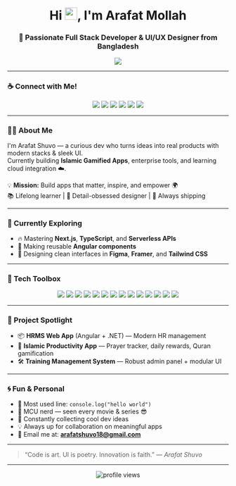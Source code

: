 <h1 align="center">Hi <img src="https://media.giphy.com/media/hvRJCLFzcasrR4ia7z/giphy.gif" width="28">, I'm Arafat Mollah</h1>
<h3 align="center">🚀 Passionate Full Stack Developer & UI/UX Designer from Bangladesh</h3>

<p align="center">
 <img src="https://readme-typing-svg.herokuapp.com/?lines=Code.+Design.+Repeat+💻;Bringing+ideas+to+life+🌟;Let%27s+build+awesome+products+🚀&center=true&width=500&height=45&color=00FFFF&vCenter=true&pause=1000&size=22" />

</p>

---

### ☕ Connect with Me!

<p align="center">
  <a href="https://facebook.com/shuvo.arafat.37"><img src="https://img.shields.io/badge/Facebook-1877F2?style=for-the-badge&logo=facebook&logoColor=white"/></a>
  <a href="https://youtube.com/arafatshuvo"><img src="https://img.shields.io/badge/YouTube-FF0000?style=for-the-badge&logo=youtube&logoColor=white"/></a>
  <a href="https://linkedin.com/in/arafatmshuvo"><img src="https://img.shields.io/badge/LinkedIn-0A66C2?style=for-the-badge&logo=linkedin&logoColor=white"/></a>
  <a href="https://instagram.com/arafatshuvo"><img src="https://img.shields.io/badge/Instagram-E4405F?style=for-the-badge&logo=instagram&logoColor=white"/></a>
  <a href="https://twitter.com/arafatmshuvo"><img src="https://img.shields.io/badge/Twitter-1DA1F2?style=for-the-badge&logo=twitter&logoColor=white"/></a>
  <a href="mailto:arafatshuvo18@gmail.com"><img src="https://img.shields.io/badge/Gmail-D14836?style=for-the-badge&logo=gmail&logoColor=white"/></a>
</p>

---

### 👨‍💻 About Me

I'm Arafat Shuvo — a curious dev who turns ideas into real products with modern stacks & sleek UI.  
Currently building **Islamic Gamified Apps**, enterprise tools, and learning cloud integration ☁️.

💡 **Mission:** Build apps that matter, inspire, and empower 🌍  
📚 Lifelong learner | 🎨 Detail-obsessed designer | 🧠 Always shipping

---

### 🧠 Currently Exploring

- 🔥 Mastering **Next.js**, **TypeScript**, and **Serverless APIs**
- 🧩 Making reusable **Angular components**
- 🎨 Designing clean interfaces in **Figma**, **Framer**, and **Tailwind CSS**

---

### 🧩 Tech Toolbox

<p align="center">
  <img src="https://img.shields.io/badge/-JavaScript-black?style=for-the-badge&logo=javascript" />
  <img src="https://img.shields.io/badge/-TypeScript-007ACC?style=for-the-badge&logo=typescript&logoColor=white" />
  <img src="https://img.shields.io/badge/-MS_SQL-CC2927?style=for-the-badge&logo=microsoftsqlserver&logoColor=white" />
  <img src="https://img.shields.io/badge/-CSharp-239120?style=for-the-badge&logo=csharp&logoColor=white" />
  <img src="https://img.shields.io/badge/-ASP.NET-512BD4?style=for-the-badge&logo=dotnet&logoColor=white" />
  <img src="https://img.shields.io/badge/-Angular-DD0031?style=for-the-badge&logo=angular&logoColor=white" />
  <img src="https://img.shields.io/badge/-React-20232A?style=for-the-badge&logo=react&logoColor=61DAFB" />
  <img src="https://img.shields.io/badge/-Next.js-000000?style=for-the-badge&logo=nextdotjs" />
  <img src="https://img.shields.io/badge/-Node.js-339933?style=for-the-badge&logo=nodedotjs&logoColor=white" />
  <img src="https://img.shields.io/badge/-Express-000?style=for-the-badge&logo=express&logoColor=white" />
  <img src="https://img.shields.io/badge/-MongoDB-47A248?style=for-the-badge&logo=mongodb&logoColor=white" />
  <img src="https://img.shields.io/badge/-Tailwind-38B2AC?style=for-the-badge&logo=tailwind-css&logoColor=white" />
  <img src="https://img.shields.io/badge/-GraphQL-E10098?style=for-the-badge&logo=graphql&logoColor=white" />
  <img src="https://img.shields.io/badge/-Git-F05032?style=for-the-badge&logo=git&logoColor=white" />
</p>

---

### 🧪 Project Spotlight

- 📦 **HRMS Web App** (Angular + .NET) — Modern HR management  
- 🕌 **Islamic Productivity App** — Prayer tracker, daily rewards, Quran gamification  
- 🛠️ **Training Management System** — Robust admin panel + modular UI

---

### 🌀 Fun & Personal

- 💬 Most used line: `console.log("hello world")`  
- 🎥 MCU nerd — seen every movie & series 😎  
- 🧠 Constantly collecting cool dev ideas  
- 💡 Always up for collaboration on meaningful apps  
- 📨 Email me at: **arafatshuvo18@gmail.com**

---

> “Code is art. UI is poetry. Innovation is faith.” — *Arafat Shuvo*

---

<p align="center">
  <img src="https://komarev.com/ghpvc/?username=arafat-shuvo&style=flat-square&color=00FFFF" alt="profile views"/>
</p>
